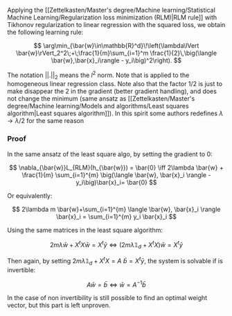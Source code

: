 Applying the [[Zettelkasten/Master's degree/Machine learning/Statistical Machine Learning/Regularization loss minimization (RLM)|RLM rule]] with Tikhonov regularization to linear regression with the squared loss, we obtain the following learning rule:

$$
\arg\min_{\bar{w}\in\mathbb{R}^d}\!\left(\lambda\lVert \bar{w}\rVert_2^2\;+\;\frac{1}{m}\sum_{i=1}^m \frac{1}{2}\,\big(\langle \bar{w},\bar{x}_i\rangle - y_i\big)^2\right).
$$

The notation $||.||_2$ means the $l^2$ norm.
Note that is applied to the homogeneous linear regression class. Note also that the factor $1/2$ is just to make disappear the 2 in the gradient (better gradient handling), and does not change the minimum (same ansatz as [[Zettelkasten/Master's degree/Machine learning/Models and algorithms/Least squares algorithm|Least squares algorithm]]). In this spirit some authors redefines $\lambda \to \lambda/2$ for the same reason
### Proof

In the same ansatz of the least square algo, by setting the gradient to 0:

$$ \nabla_{\bar{w}}L_{RLM}(h_{\bar{w}}) = \bar{0} \iff 2\lambda \bar{w} + \frac{1}{m} \sum_{i=1}^{m} \big(\langle \bar{w}, \bar{x}_i \rangle - y_i\big)\bar{x}_i= \bar{0} $$

Or equivalently:

$$ 2\lambda m \bar{w}+\sum_{i=1}^{m} \langle \bar{w}, \bar{x}_i \rangle \bar{x}_i = \sum_{i=1}^{m} y_i \bar{x}_i  $$

Using the same matrices in the least square algorithm:

$$ 2m \lambda \bar{w} + X^tX\bar{w} = X^t\bar{y} \iff (2m \lambda \mathbb{1}_d + X^tX)\bar{w} = X^t\bar{y} $$

Then again, by setting $2m \lambda \mathbb{1}_d + X^tX = A$ $\bar{b} = X^t\bar{y}$, the system is solvable if is invertible:

$$ A\bar{w} = \bar{b} \iff \bar{w} = A^{-1}\bar{b}  $$

In the case of non invertibility is still possible to find an optimal weight vector, but this part is left unproven. 